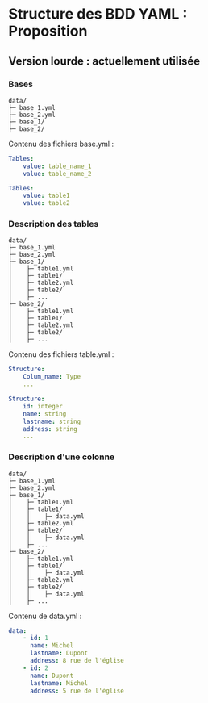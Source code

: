 # Structure des BDD YAML : Proposition

## Version lourde : actuellement utilisée

### Bases

```
data/
├─ base_1.yml
├─ base_2.yml
├─ base_1/
├─ base_2/
```

Contenu des fichiers base.yml :

``` yaml
Tables:
    value: table_name_1
    value: table_name_2
```
``` yaml - base_1
Tables:
    value: table1
    value: table2
```

### Description des tables

```
data/
├─ base_1.yml
├─ base_2.yml
├─ base_1/
│    ├─ table1.yml
│    ├─ table1/
│    ├─ table2.yml
│    ├─ table2/
│    ├─ ...
├─ base_2/
│    ├─ table1.yml
│    ├─ table1/
│    ├─ table2.yml
│    ├─ table2/
│    ├─ ...
```

Contenu des fichiers table.yml :

``` yaml
Structure:
    Colum_name: Type
    ...
```
``` yaml - table1
Structure:
    id: integer
    name: string
    lastname: string
    address: string
    ...
```

### Description d'une colonne
```
data/
├─ base_1.yml
├─ base_2.yml
├─ base_1/
│    ├─ table1.yml
│    ├─ table1/
│    │    ├─ data.yml
│    ├─ table2.yml
│    ├─ table2/
│    │    ├─ data.yml
│    ├─ ...
├─ base_2/
│    ├─ table1.yml
│    ├─ table1/
│    │    ├─ data.yml
│    ├─ table2.yml
│    ├─ table2/
│    │    ├─ data.yml
│    ├─ ...
```

Contenu de data.yml :

``` yaml
data:
    - id: 1
      name: Michel
      lastname: Dupont
      address: 8 rue de l'église
    - id: 2
      name: Dupont
      lastname: Michel
      address: 5 rue de l'église
```
